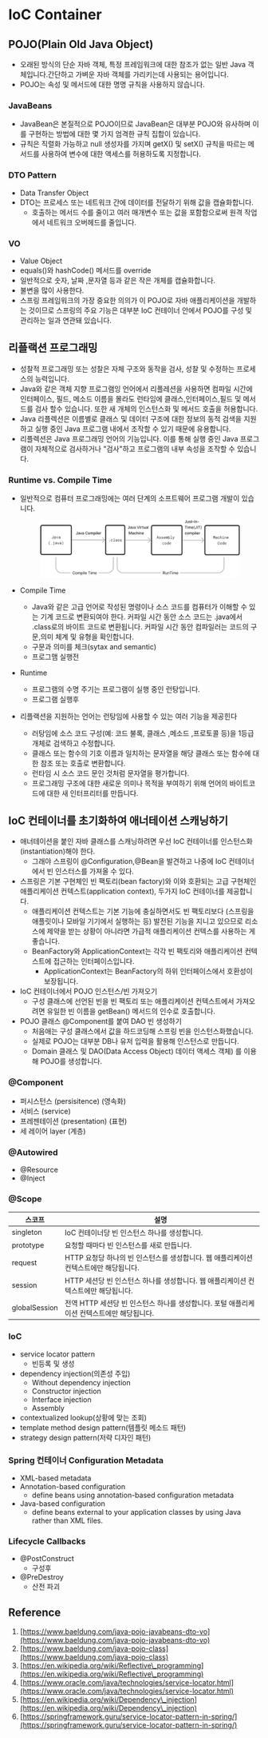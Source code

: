 # IoC Container

## POJO(Plain Old Java Object)

* 오래된 방식의 단순 자바 객체, 특정 프레임워크에 대한 참조가 없는 일반 Java 객체입니다.간단하고 가벼운 자바 객체를 가리키는데 사용되는 용어입니다.
* POJO는 속성 및 메서드에 대한 명명 규칙을 사용하지 않습니다.

### JavaBeans

* JavaBean은 본질적으로 POJO이므로 JavaBean은 대부분 POJO와 유사하며 이를 구현하는 방법에 대한 몇 가지 엄격한 규칙 집합이 있습니다.
* 규칙은 직렬화 가능하고 null 생성자를 가지며 getX() 및 setX() 규칙을 따르는 메서드를 사용하여 변수에 대한 액세스를 허용하도록 지정합니다.

### DTO Pattern

* Data Transfer Object
* DTO는 프로세스 또는 네트워크 간에 데이터를 전달하기 위해 값을 캡슐화합니다.
  * 호출하는 메서드 수를 줄이고 여러 매개변수 또는 값을 포함함으로써 원격 작업에서 네트워크 오버헤드를 줄입니다.

### VO

* Value Object
* equals()와 hashCode() 메서드를 override
* 일반적으로 숫자, 날짜 ,문자열 등과 같은 작은 개체를 캡슐화합니다.
* 불변을 많이 사용한다.
* 스프링 프레임워크의 가장 중요한 의의가 이 POJO로 자바 애플리케이션을 개발하는 것이므로 스프링의 주요 기능은 대부분 IoC 컨테이너 안에서 POJO를 구성 및 관리하는 일과 연관돼 있습니다.

## 리플랙션 프로그래밍

* 성찰적 프로그래밍 또는 성찰은 자체 구조와 동작을 검사, 성찰 및 수정하는 프로세스의 능력입니다.
* Java와 같은 객체 지향 프로그램잉 언어에서 리플레션을 사용하면 컴파일 시간에 인터페이스, 필드, 메소드 이름을 몰라도 런타임에 클래스,인터페이스,필드 및 메서드를 검사 할수 있습니다. 또한 새 개체의 인스턴스화 및 메서드 호출을 허용합니다.
* Java 리플렉션은 이름별로 클래스 및 데이터 구조에 대한 정보의 동적 검색을 지원하고 실행 중인 Java 프로그램 내에서 조작할 수 있기 때문에 유용합니다.
* 리플렉션은 Java 프로그래밍 언어의 기능입니다. 이를 통해 실행 중인 Java 프로그램이 자체적으로 검사하거나 "검사"하고 프로그램의 내부 속성을 조작할 수 있습니다.

### Runtime vs. Compile Time

*   일반적으로 컴퓨터 프로그래밍에는 여러 단계의 소프트웨어 프로그램 개발이 있습니다.

    <figure><img src="../../.gitbook/assets/image (9) (1) (1) (1).png" alt=""><figcaption></figcaption></figure>
* Compile Time
  * Java와 같은 고급 언어로 작성된 명령이나 소스 코드를 컴퓨터가 이해할 수 있는 기계 코드로 변환되여야 한다. 커파일 시간 동안 소스 코드는 .java에서 .class로의 바이트 코드로 변환됩니다. 커파일 시간 동안 컴파일러는 코드의 구문,의미 체계 및 유형을 확인합니다.
  * 구문과 의미를 체크(sytax and semantic)
  * 프로그맴 실행전
* Runtime
  * 프로그램의 수명 주기는 프로그램이 실행 중인 런탕입니다.
  * 프로그램 실행후
* 리플랙션을 지원하는 언어는 런탕임에 사용할 수 있는 여러 기능을 제공힌다
  * 러탕임에 소스 코드 구성(예: 코드 불록, 클래스 ,메소드 ,프로토콜 등)을 1등급 개체로 검색하고 수정합니다.
  * 클래스 또는 함수의 기호 이름과 일치하는 문자열을 해당 클래스 또는 함수에 대한 참조 또는 호출로 변환합니다.
  * 런타임 시 소스 코드 문인 것처럼 문자열을 평가합니다.
  * 프로그래밍 구조에 대한 새로운 의미나 목적을 부여하기 위해 언어의 바이트코드에 대한 새 인터프리터를 만듭니다.

## IoC 컨테이너를 초기화하여 애너테이션 스캐닝하기

* 애너테이션을 붙인 자바 클래스를 스캐닝하려면 우선 IoC 컨테이너를 인스턴스화(instantiation)해야 한다.
  * 그래야 스프링이 @Configuration,@Bean을 발견하고 나중에 IoC 컨테이너에서 빈 인스터스를 가져올 수 있다.
* 스프링은 기본 구현체인 빈 팩토리(bean factory)와 이와 호환되는 고급 구현체인 애플리케이션 컨텍스트(application context), 두가지 IoC 컨테이너를 제공합니다.
  * 애플리케이션 컨텍스트는 기본 기능에 충실하면서도 빈 팩토리보다 (스프링을 애플릿이나 모바일 기기에서 실행하는 등) 발전된 기능을 지니고 있으므로 리소스에 제약을 받는 상황이 아니라면 가급적 애플리케이션 컨텍스를 사용하는 게 좋습니다.
  * BeanFactory와 ApplicationContext는 각각 빈 팩토리와 애플리케이션 컨텍스트에 접근하는 인터페이스입니다.
    * ApplicationContext는 BeanFactory의 하위 인터페이스에서 호환성이 보장됩니다.
* IoC 컨테이너에서 POJO 인스턴스/빈 가져오기
  * 구성 클래스에 선언된 빈을 빈 팩토리 또는 애플리케이션 컨텍스트에서 가져오려면 유일한 빈 이름을 getBean() 메서드의 인수로 호출합니다.
* POJO 클래스 @Component를 붙여 DAO 빈 생성하기
  * 처음애는 구성 클래스에서 값을 하드코딩해 스프링 빈을 인스턴스화했습니다.
  * 실제로 POJO는 대부분 DB나 유저 입력을 활용해 인스턴스로 만듭니다.
  * Domain 클래스 및 DAO(Data Access Object) 데이터 액세스 객체) 를 이용해 POJO를 생성합니다.

### @Component

* 퍼시스턴스 (persisitence) (영속화)
* 서비스 (service)
* 프레젠테이션 (presentation) (표현)
* 세 레이어 layer (계층)

### @Autowired

* @Resource
* @Inject

### @Scope

| 스코프           | 설명                                                    |
| ------------- | ----------------------------------------------------- |
| singleton     | IoC 컨테이너당 빈 인스턴스 하나를 생성합니다.                           |
| prototype     | 요청할 때마다 빈 인스턴스를 새로 만듭니다.                              |
| request       | HTTP 요청당 하나의 빈 인스턴스를 생성합니다. 웹 애플리케이션 컨텍스트에만 해당됩니다.    |
| session       | HTTP 세션당 빈 인스턴스 하나를 생성합니다. 웹 애플리케이션 컨텍스트에만 해당됩니다.     |
| globalSession | 전역 HTTP 세션당 빈 인스턴스 하나를 생성합니다. 포털 애플리케이션 컨텍스트에만 해당됩니다. |

### IoC

* service locator pattern
  * 빈등록 및 생성
* dependency injection(의존성 주입)
  * Without dependency injection
  * Constructor injection
  * Interface injection
  * Assembly
* contextualized lookup(상황에 맞는 조회)
* template method design pattern(템플릿 메소드 패턴)
* strategy design pattern(저략 디자인 패턴)

### Spring 컨테이너 Configuration Metadata

* XML-based metadata
* Annotation-based configuration
  * define beans using annotation-based configuration metadata
* Java-based configuration
  * define beans external to your application classes by using Java rather than XML files.

### Lifecycle Callbacks

* @PostConstruct
  * 구성후
* @PreDestroy
  * 산전 파괴

## Reference

1. [https://www.baeldung.com/java-pojo-javabeans-dto-vo](https://www.baeldung.com/java-pojo-javabeans-dto-vo)
2. [https://www.baeldung.com/java-pojo-class](https://www.baeldung.com/java-pojo-class)
3. [https://en.wikipedia.org/wiki/Reflective\_programming](https://en.wikipedia.org/wiki/Reflective\_programming)
4. [https://www.oracle.com/java/technologies/service-locator.html](https://www.oracle.com/java/technologies/service-locator.html)
5. [https://en.wikipedia.org/wiki/Dependency\_injection](https://en.wikipedia.org/wiki/Dependency\_injection)
6. [https://springframework.guru/service-locator-pattern-in-spring/](https://springframework.guru/service-locator-pattern-in-spring/)
